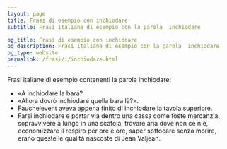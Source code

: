 ```yaml
---
layout: page
title: Frasi di esempio con inchiodare 
subtitle: Frasi italiane di esempio con la parola  inchiodare

og_title: Frasi di esempio con inchiodare 
og_description: Frasi italiane di esempio con la parola  inchiodare
og_type: website
permalink: /frasi/i/inchiodare.html
---
```


Frasi italiane di esempio contenenti la parola inchiodare:


- «A inchiodare la bara?
- «Allora dovrò inchiodare quella bara là?».
- Fauchelevent aveva appena finito di inchiodare la tavola superiore.
- Farsi inchiodare e portar via dentro una cassa come foste mercanzia, sopravvivere a lungo in una scatola, trovare aria dove non ce n'è, economizzare il respiro per ore e ore, saper soffocare senza morire, erano queste le qualità nascoste di Jean Valjean.
